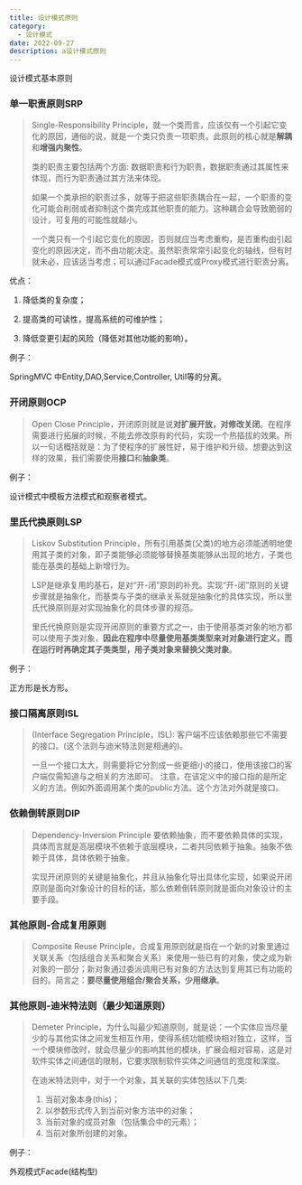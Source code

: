 ```yaml
---
title: 设计模式原则
category:
  - 设计模式
date: 2022-09-27
description: a设计模式原则
---
```


设计模式基本原则
<!-- more -->

### 单一职责原则SRP

> Single-Responsibility Principle，就一个类而言，应该仅有一个引起它变化的原因，通俗的说，就是一个类只负责一项职责。此原则的核心就是**解耦**和**增强内聚性**。
>
> 类的职责主要包括两个方面: 数据职责和行为职责，数据职责通过其属性来体现，而行为职责通过其方法来体现。
>
> 如果一个类承担的职责过多，就等于把这些职责耦合在一起，一个职责的变化可能会削弱或者抑制这个类完成其他职责的能力。这种耦合会导致脆弱的设计，可复用的可能性就越小。
>
> 一个类只有一个引起它变化的原因，否则就应当考虑重构，是否重构由引起变化的原因决定，而不由功能决定。虽然职责常常引起变化的轴线，但有时就未必，应该适当考虑；可以通过Facade模式或Proxy模式进行职责分离。

优点：

1. 降低类的复杂度；

2. 提高类的可读性，提高系统的可维护性；

3. 降低变更引起的风险（降低对其他功能的影响）。

例子：

SpringMVC 中Entity,DAO,Service,Controller, Util等的分离。

### 开闭原则OCP

> Open Close Principle，开闭原则就是说**对扩展开放，对修改关闭**。在程序需要进行拓展的时候，不能去修改原有的代码，实现一个热插拔的效果。所以一句话概括就是：为了使程序的扩展性好，易于维护和升级。想要达到这样的效果，我们需要使用**接口**和**抽象类**。

例子：

设计模式中模板方法模式和观察者模式。

### 里氏代换原则LSP

> Liskov Substitution Principle，所有引用基类(父类)的地方必须能透明地使用其子类的对象，即子类能够必须能够替换基类能够从出现的地方，子类也能在基类的基础上新增行为。
>
>  LSP是继承复用的基石，是对“开-闭”原则的补充。实现“开-闭”原则的关键步骤就是抽象化，而基类与子类的继承关系就是抽象化的具体实现，所以里氏代换原则是对实现抽象化的具体步骤的规范。
>
> 里氏代换原则是实现开闭原则的重要方式之一，由于使用基类对象的地方都可以使用子类对象，**因此在程序中尽量使用基类类型来对对象进行定义，而在运行时再确定其子类类型，用子类对象来替换父类对象**。

例子：

正方形是长方形。

### 接口隔离原则ISL

> (Interface Segregation Principle，ISL): 客户端不应该依赖那些它不需要的接口。(这个法则与迪米特法则是相通的)。
>
> 一旦一个接口太大，则需要将它分割成一些更细小的接口，使用该接口的客户端仅需知道与之相关的方法即可。 注意，在该定义中的接口指的是所定义的方法。例如外面调用某个类的public方法。这个方法对外就是接口。
>

### 依赖倒转原则DIP

> Dependency-Inversion Principle 要依赖抽象，而不要依赖具体的实现，具体而言就是高层模块不依赖于底层模块，二者共同依赖于抽象。抽象不依赖于具体，具体依赖于抽象。
>
> 实现开闭原则的关键是抽象化，并且从抽象化导出具体化实现，如果说开闭原则是面向对象设计的目标的话，那么依赖倒转原则就是面向对象设计的主要手段。

### 其他原则-合成复用原则

> Composite Reuse Principle，合成复用原则就是指在一个新的对象里通过关联关系（包括组合关系和聚合关系）来使用一些已有的对象，使之成为新对象的一部分；新对象通过委派调用已有对象的方法达到复用其已有功能的目的。简言之：**要尽量使用组合/聚合关系，少用继承**。

### 其他原则-迪米特法则（最少知道原则）

> Demeter Principle，为什么叫最少知道原则，就是说：一个实体应当尽量少的与其他实体之间发生相互作用，使得系统功能模块相对独立，这样，当一个模块修改时，就会尽量少的影响其他的模块，扩展会相对容易，这是对软件实体之间通信的限制，它要求限制软件实体之间通信的宽度和深度。
>
> 在迪米特法则中，对于一个对象，其关联的实体包括以下几类:
>
> 1. 当前对象本身(this)；
> 2. 以参数形式传入到当前对象方法中的对象；
> 3. 当前对象的成员对象（包括集合中的元素）；
> 4. 当前对象所创建的对象。

例子：

外观模式Facade(结构型)